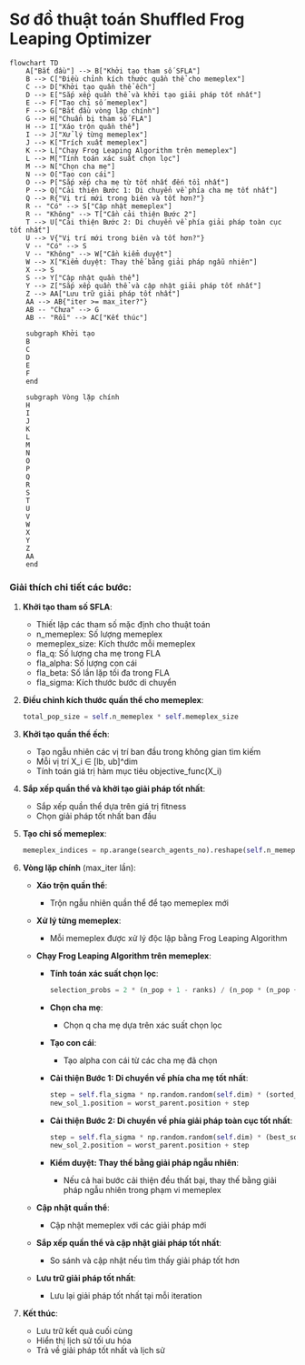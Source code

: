 # Sơ đồ thuật toán Shuffled Frog Leaping Optimizer

```mermaid
flowchart TD
    A["Bắt đầu"] --> B["Khởi tạo tham số SFLA"]
    B --> C["Điều chỉnh kích thước quần thể cho memeplex"]
    C --> D["Khởi tạo quần thể ếch"]
    D --> E["Sắp xếp quần thể và khởi tạo giải pháp tốt nhất"]
    E --> F["Tạo chỉ số memeplex"]
    F --> G["Bắt đầu vòng lặp chính"]
    G --> H["Chuẩn bị tham số FLA"]
    H --> I["Xáo trộn quần thể"]
    I --> J["Xử lý từng memeplex"]
    J --> K["Trích xuất memeplex"]
    K --> L["Chạy Frog Leaping Algorithm trên memeplex"]
    L --> M["Tính toán xác suất chọn lọc"]
    M --> N["Chọn cha mẹ"]
    N --> O["Tạo con cái"]
    O --> P["Sắp xếp cha mẹ từ tốt nhất đến tồi nhất"]
    P --> Q["Cải thiện Bước 1: Di chuyển về phía cha mẹ tốt nhất"]
    Q --> R{"Vị trí mới trong biên và tốt hơn?"}
    R -- "Có" --> S["Cập nhật memeplex"]
    R -- "Không" --> T["Cần cải thiện Bước 2"]
    T --> U["Cải thiện Bước 2: Di chuyển về phía giải pháp toàn cục tốt nhất"]
    U --> V{"Vị trí mới trong biên và tốt hơn?"}
    V -- "Có" --> S
    V -- "Không" --> W["Cần kiểm duyệt"]
    W --> X["Kiểm duyệt: Thay thế bằng giải pháp ngẫu nhiên"]
    X --> S
    S --> Y["Cập nhật quần thể"]
    Y --> Z["Sắp xếp quần thể và cập nhật giải pháp tốt nhất"]
    Z --> AA["Lưu trữ giải pháp tốt nhất"]
    AA --> AB{"iter >= max_iter?"}
    AB -- "Chưa" --> G
    AB -- "Rồi" --> AC["Kết thúc"]
    
    subgraph Khởi tạo
    B
    C
    D
    E
    F
    end
    
    subgraph Vòng lặp chính
    H
    I
    J
    K
    L
    M
    N
    O
    P
    Q
    R
    S
    T
    U
    V
    W
    X
    Y
    Z
    AA
    end
```

### Giải thích chi tiết các bước:

1. **Khởi tạo tham số SFLA**:
   - Thiết lập các tham số mặc định cho thuật toán
   - n_memeplex: Số lượng memeplex
   - memeplex_size: Kích thước mỗi memeplex
   - fla_q: Số lượng cha mẹ trong FLA
   - fla_alpha: Số lượng con cái
   - fla_beta: Số lần lặp tối đa trong FLA
   - fla_sigma: Kích thước bước di chuyển

2. **Điều chỉnh kích thước quần thể cho memeplex**:
   ```python
   total_pop_size = self.n_memeplex * self.memeplex_size
   ```

3. **Khởi tạo quần thể ếch**:
   - Tạo ngẫu nhiên các vị trí ban đầu trong không gian tìm kiếm
   - Mỗi vị trí X_i ∈ [lb, ub]^dim
   - Tính toán giá trị hàm mục tiêu objective_func(X_i)

4. **Sắp xếp quần thể và khởi tạo giải pháp tốt nhất**:
   - Sắp xếp quần thể dựa trên giá trị fitness
   - Chọn giải pháp tốt nhất ban đầu

5. **Tạo chỉ số memeplex**:
   ```python
   memeplex_indices = np.arange(search_agents_no).reshape(self.n_memeplex, self.memeplex_size)
   ```

6. **Vòng lặp chính** (max_iter lần):
   - **Xáo trộn quần thể**:
     * Trộn ngẫu nhiên quần thể để tạo memeplex mới

   - **Xử lý từng memeplex**:
     * Mỗi memeplex được xử lý độc lập bằng Frog Leaping Algorithm

   - **Chạy Frog Leaping Algorithm trên memeplex**:
     * **Tính toán xác suất chọn lọc**:
       ```python
       selection_probs = 2 * (n_pop + 1 - ranks) / (n_pop * (n_pop + 1))
       ```
     * **Chọn cha mẹ**:
       * Chọn q cha mẹ dựa trên xác suất chọn lọc

     * **Tạo con cái**:
       * Tạo alpha con cái từ các cha mẹ đã chọn

     * **Cải thiện Bước 1: Di chuyển về phía cha mẹ tốt nhất**:
       ```python
       step = self.fla_sigma * np.random.random(self.dim) * (sorted_parents[0].position - worst_parent.position)
       new_sol_1.position = worst_parent.position + step
       ```

     * **Cải thiện Bước 2: Di chuyển về phía giải pháp toàn cục tốt nhất**:
       ```python
       step = self.fla_sigma * np.random.random(self.dim) * (best_solution.position - worst_parent.position)
       new_sol_2.position = worst_parent.position + step
       ```

     * **Kiểm duyệt: Thay thế bằng giải pháp ngẫu nhiên**:
       * Nếu cả hai bước cải thiện đều thất bại, thay thế bằng giải pháp ngẫu nhiên trong phạm vi memeplex

   - **Cập nhật quần thể**:
     * Cập nhật memeplex với các giải pháp mới

   - **Sắp xếp quần thể và cập nhật giải pháp tốt nhất**:
     * So sánh và cập nhật nếu tìm thấy giải pháp tốt hơn

   - **Lưu trữ giải pháp tốt nhất**:
     * Lưu lại giải pháp tốt nhất tại mỗi iteration

7. **Kết thúc**:
   - Lưu trữ kết quả cuối cùng
   - Hiển thị lịch sử tối ưu hóa
   - Trả về giải pháp tốt nhất và lịch sử
